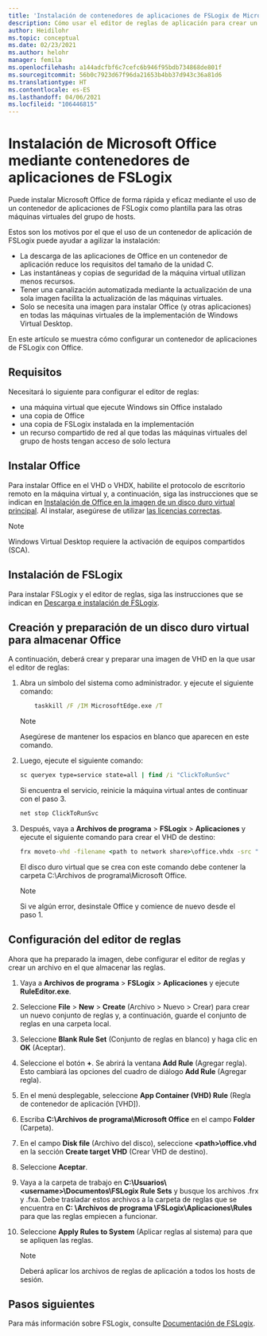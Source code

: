```yaml
---
title: 'Instalación de contenedores de aplicaciones de FSLogix de Microsoft Office en Windows Virtual Desktop: Azure'
description: Cómo usar el editor de reglas de aplicación para crear un contenedor de aplicaciones de FSLogix con Office en Windows Virtual Desktop.
author: Heidilohr
ms.topic: conceptual
ms.date: 02/23/2021
ms.author: helohr
manager: femila
ms.openlocfilehash: a144adcfbf6c7cefc6b946f95bdb734868de801f
ms.sourcegitcommit: 56b0c7923d67f96da21653b4bb37d943c36a81d6
ms.translationtype: HT
ms.contentlocale: es-ES
ms.lasthandoff: 04/06/2021
ms.locfileid: "106446815"
---
```

# <a name="install-microsoft-office-using-fslogix-application-containers"></a>Instalación de Microsoft Office mediante contenedores de aplicaciones de FSLogix

Puede instalar Microsoft Office de forma rápida y eficaz mediante el uso de un contenedor de aplicaciones de FSLogix como plantilla para las otras máquinas virtuales del grupo de hosts.

Estos son los motivos por el que el uso de un contenedor de aplicación de FSLogix puede ayudar a agilizar la instalación:

- La descarga de las aplicaciones de Office en un contenedor de aplicación reduce los requisitos del tamaño de la unidad C.
- Las instantáneas y copias de seguridad de la máquina virtual utilizan menos recursos.
- Tener una canalización automatizada mediante la actualización de una sola imagen facilita la actualización de las máquinas virtuales.
- Solo se necesita una imagen para instalar Office (y otras aplicaciones) en todas las máquinas virtuales de la implementación de Windows Virtual Desktop.

En este artículo se muestra cómo configurar un contenedor de aplicaciones de FSLogix con Office.

## <a name="requirements"></a>Requisitos

Necesitará lo siguiente para configurar el editor de reglas:

- una máquina virtual que ejecute Windows sin Office instalado
- una copia de Office
- una copia de FSLogix instalada en la implementación
- un recurso compartido de red al que todas las máquinas virtuales del grupo de hosts tengan acceso de solo lectura

## <a name="install-office"></a>Instalar Office

Para instalar Office en el VHD o VHDX, habilite el protocolo de escritorio remoto en la máquina virtual y, a continuación, siga las instrucciones que se indican en [Instalación de Office en la imagen de un disco duro virtual principal](install-office-on-wvd-master-image.md). Al instalar, asegúrese de utilizar [las licencias correctas](overview.md#requirements).

>[!NOTE]
>Windows Virtual Desktop requiere la activación de equipos compartidos (SCA).

## <a name="install-fslogix"></a>Instalación de FSLogix

Para instalar FSLogix y el editor de reglas, siga las instrucciones que se indican en [Descarga e instalación de FSLogix](/fslogix/install-ht).

## <a name="create-and-prepare-a-vhd-to-store-office"></a>Creación y preparación de un disco duro virtual para almacenar Office

A continuación, deberá crear y preparar una imagen de VHD en la que usar el editor de reglas:

1. Abra un símbolo del sistema como administrador. y ejecute el siguiente comando:

    ```cmd
        taskkill /F /IM MicrosoftEdge.exe /T
    ```

    >[!NOTE]
    > Asegúrese de mantener los espacios en blanco que aparecen en este comando.

2. Luego, ejecute el siguiente comando:

    ```cmd
    sc queryex type=service state=all | find /i "ClickToRunSvc"
    ```
    
   Si encuentra el servicio, reinicie la máquina virtual antes de continuar con el paso 3.

    ```cmd
    net stop ClickToRunSvc
    ```

3. Después, vaya a **Archivos de programa** > **FSLogix** > **Aplicaciones** y ejecute el siguiente comando para crear el VHD de destino:

    ```cmd
    frx moveto-vhd -filename <path to network share>\office.vhdx -src "C:\Program Files\Microsoft Office" -size-mbs 5000 
    ```

    El disco duro virtual que se crea con este comando debe contener la carpeta C:\\Archivos de programa\\Microsoft Office.

    >[!NOTE]
    >Si ve algún error, desinstale Office y comience de nuevo desde el paso 1.

## <a name="configure-the-rule-editor"></a>Configuración del editor de reglas

Ahora que ha preparado la imagen, debe configurar el editor de reglas y crear un archivo en el que almacenar las reglas.

1. Vaya a **Archivos de programa** > **FSLogix** > **Aplicaciones** y ejecute **RuleEditor.exe**.

2. Seleccione **File** > **New** > **Create** (Archivo > Nuevo > Crear) para crear un nuevo conjunto de reglas y, a continuación, guarde el conjunto de reglas en una carpeta local.

3. Seleccione **Blank Rule Set** (Conjunto de reglas en blanco) y haga clic en **OK** (Aceptar).

4. Seleccione el botón **+**. Se abrirá la ventana **Add Rule** (Agregar regla). Esto cambiará las opciones del cuadro de diálogo **Add Rule** (Agregar regla).

5. En el menú desplegable, seleccione **App Container (VHD) Rule** (Regla de contenedor de aplicación [VHD]).

6. Escriba **C:\\Archivos de programa\\Microsoft Office** en el campo **Folder** (Carpeta).

7. En el campo **Disk file** (Archivo del disco), seleccione **\<path\>\\office.vhd** en la sección **Create target VHD** (Crear VHD de destino).

8. Seleccione **Aceptar**.

9. Vaya a la carpeta de trabajo en **C:\\Usuarios\\\<username\>\\Documentos\\FSLogix Rule Sets** y busque los archivos .frx y .fxa. Debe trasladar estos archivos a la carpeta de reglas que se encuentra en **C: \\Archivos de programa \\FSLogix\\Aplicaciones\\Rules** para que las reglas empiecen a funcionar.

10. Seleccione **Apply Rules to System** (Aplicar reglas al sistema) para que se apliquen las reglas.

     >[!NOTE]
     > Deberá aplicar los archivos de reglas de aplicación a todos los hosts de sesión.

## <a name="next-steps"></a>Pasos siguientes

Para más información sobre FSLogix, consulte [Documentación de FSLogix](/fslogix/).